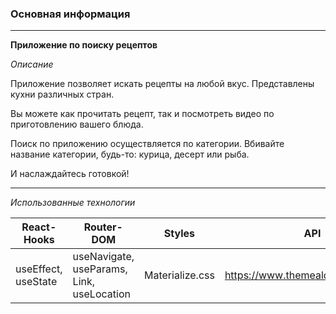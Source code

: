 ### Основная информация

---

**Приложение по поиску рецептов**

_Описание_

Приложение позволяет искать рецепты на любой вкус. Представлены кухни различных стран.

Вы можете как прочитать рецепт, так и посмотреть видео по приготовлению вашего блюда.

Поиск по приложению осуществляется по категории. Вбивайте название категории, будь-то: курица, десерт или рыба.

И наслаждайтесь готовкой!

---

_Использованные технологии_

| React-Hooks         | Router-DOM                                | Styles          | API                                |
| ------------------- | ----------------------------------------- | --------------- | ---------------------------------- |
| useEffect, useState | useNavigate, useParams, Link, useLocation | Materialize.css | https://www.themealdb.com/api/json |
